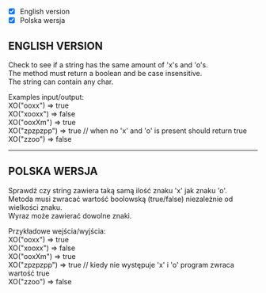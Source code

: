 - [X] English version  
- [X] Polska wersja  
  
## ENGLISH VERSION
Check to see if a string has the same amount of 'x's and 'o's.  
The method must return a boolean and be case insensitive.  
The string can contain any char.
  
Examples input/output:  
XO("ooxx") => true  
XO("xooxx") => false  
XO("ooxXm") => true  
XO("zpzpzpp") => true // when no 'x' and 'o' is present should return true  
XO("zzoo") => false  
  
  ---  
## POLSKA WERSJA  
Sprawdź czy string zawiera taką samą ilość znaku 'x' jak znaku 'o'.  
Metoda musi zwracać wartość boolowską (true/false) niezależnie od wielkości znaku.  
Wyraz może zawierać dowolne znaki.  
  
Przykładowe wejścia/wyjścia:  
XO("ooxx") => true  
XO("xooxx") => false  
XO("ooxXm") => true  
XO("zpzpzpp") => true // kiedy nie występuje 'x' i 'o' program zwraca wartość true  
XO("zzoo") => false  
  
